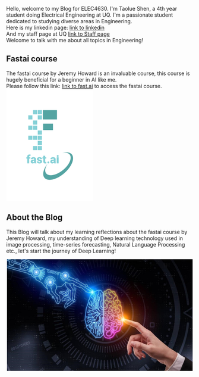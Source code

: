Hello, welcome to my Blog for ELEC4630. I'm Taolue Shen, a 4th year student doing Electrical Engineering at UQ. I'm a passionate student dedicated to studying diverse areas in Engineering.
<br>
Here is my linkedin page: [link to linkedin](https://www.linkedin.com/in/taolue-shen-77336824b/)<br>
And my staff page at UQ [link to Staff page](https://itee.uq.edu.au/profile/8751/taolue-shen)<br>
Welcome to talk with me about all topics in Engineering!
<br>
## Fastai course
The fastai course by Jeremy Howard is an invaluable course, this course is hugely beneficial for a beginner in AI like me. <br>
Please follow this link: [link to fast.ai](https://www.fast.ai) to access the fastai course.
<br>
![Image of fast.ai logo](images/logo.png)
<br>
## About the Blog
This Blog will talk about my learning reflections about the fastai course by Jeremy Howard, my understanding of Deep learning technology used in image processing, time-series forecasting, Natural Language Processing etc., let's start the journey of Deep Learning!<br>
<p align="center">
<img src="images/artificial-intelligence.jpg" width="500" height="300">
</p>
<br>

